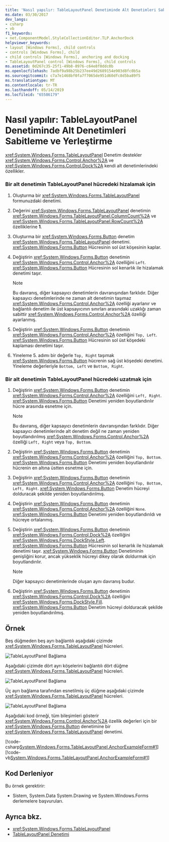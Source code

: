 ```yaml
---
title: 'Nasıl yapılır: TableLayoutPanel Denetiminde Alt Denetimleri Sabitleme ve Yerleştirme'
ms.date: 03/30/2017
dev_langs:
- csharp
- vb
f1_keywords:
- net.ComponentModel.StyleCollectionEditor.TLP.AnchorDock
helpviewer_keywords:
- layout [Windows Forms], child controls
- controls [Windows Forms], child
- child controls [Windows Forms], anchoring and docking
- TableLayoutPanel control [Windows Forms], child controls
ms.assetid: 0d267c35-25f1-49b8-8976-c64e8f0ddc0b
ms.openlocfilehash: 7adbf9a98b25b237ee49d2689154e903d8fc0b5a
ms.sourcegitcommit: c7a7e1468bf0fa7f7065de951d60dfc8d5ba89f5
ms.translationtype: MT
ms.contentlocale: tr-TR
ms.lasthandoff: 05/14/2019
ms.locfileid: "65586179"
---
```

# <a name="how-to-anchor-and-dock-child-controls-in-a-tablelayoutpanel-control"></a>Nasıl yapılır: TableLayoutPanel Denetiminde Alt Denetimleri Sabitleme ve Yerleştirme
<xref:System.Windows.Forms.TableLayoutPanel> Denetim destekler <xref:System.Windows.Forms.Control.Anchor%2A> ve <xref:System.Windows.Forms.Control.Dock%2A> kendi alt denetimlerindeki özellikler.  
  
### <a name="to-align-a-child-control-in-a-tablelayoutpanel-cell"></a>Bir alt denetimin TableLayoutPanel hücredeki hizalamak için  
  
1. Oluşturma bir <xref:System.Windows.Forms.TableLayoutPanel> formunuzdaki denetimi.  
  
2. Değerini <xref:System.Windows.Forms.TableLayoutPanel> denetimin <xref:System.Windows.Forms.TableLayoutPanel.ColumnCount%2A> ve <xref:System.Windows.Forms.TableLayoutPanel.RowCount%2A> özelliklerine **1**.  
  
3. Oluşturma bir <xref:System.Windows.Forms.Button> denetim <xref:System.Windows.Forms.TableLayoutPanel> denetimi. <xref:System.Windows.Forms.Button> Hücresinin sol üst köşesinin kaplar.  
  
4. Değiştirin <xref:System.Windows.Forms.Button> denetimin <xref:System.Windows.Forms.Control.Anchor%2A> özelliğini `Left`. <xref:System.Windows.Forms.Button> Hücresinin sol kenarlık ile hizalamak denetimi taşır.  
  
    > [!NOTE]
    >  Bu davranış, diğer kapsayıcı denetimlerin davranışından farklıdır. Diğer kapsayıcı denetimlerinde ne zaman alt denetimin taşımaz <xref:System.Windows.Forms.Control.Anchor%2A> özelliği ayarlanır ve bağlantılı denetim ile üst kapsayıcının sınırları arasındaki uzaklığı zaman sabittir <xref:System.Windows.Forms.Control.Anchor%2A> özelliği ayarlanmış.  
  
5. Değiştirin <xref:System.Windows.Forms.Button> denetimin <xref:System.Windows.Forms.Control.Anchor%2A> özelliğini `Top, Left`. <xref:System.Windows.Forms.Button> Hücresinin sol üst köşedeki kaplaması denetimi taşır.  
  
6. Yineleme 5. adımı bir değerle `Top, Right` taşımak <xref:System.Windows.Forms.Button> hücrenin sağ üst köşedeki denetimi. Yineleme değerleriyle `Bottom, Left` ve `Bottom, Right`.  
  
### <a name="to-stretch-a-child-control-in-a-tablelayoutpanel-cell"></a>Bir alt denetimin TableLayoutPanel hücredeki uzatmak için  
  
1. Değiştirin <xref:System.Windows.Forms.Button> denetimin <xref:System.Windows.Forms.Control.Anchor%2A> özelliğini `Left, Right`. <xref:System.Windows.Forms.Button> Denetimi yeniden boyutlandırılır hücre arasında esnetme için.  
  
    > [!NOTE]
    >  Bu davranış, diğer kapsayıcı denetimlerin davranışından farklıdır. Diğer kapsayıcı denetimlerinde alt denetim değil ne zaman yeniden boyutlandırılmış <xref:System.Windows.Forms.Control.Anchor%2A> özelliği `Left, Right` veya `Top, Bottom`.  
  
2. Değiştirin <xref:System.Windows.Forms.Button> denetimin <xref:System.Windows.Forms.Control.Anchor%2A> özelliğini `Top, Bottom`. <xref:System.Windows.Forms.Button> Denetimi yeniden boyutlandırılır hücrenin en altına üstten esnetme için.  
  
3. Değiştirin <xref:System.Windows.Forms.Button> denetimin <xref:System.Windows.Forms.Control.Anchor%2A> özelliğini `Top, Bottom, Left, Right`. <xref:System.Windows.Forms.Button> Denetim hücreyi dolduracak şekilde yeniden boyutlandırılmış.  
  
4. Değiştirin <xref:System.Windows.Forms.Button> denetimin <xref:System.Windows.Forms.Control.Anchor%2A> özelliğini `None`. <xref:System.Windows.Forms.Button> Denetimi yeniden boyutlandırıldı ve hücreye ortalanmış.  
  
5. Değiştirin <xref:System.Windows.Forms.Button> denetimin <xref:System.Windows.Forms.Control.Dock%2A> özelliğini <xref:System.Windows.Forms.DockStyle.Left>. <xref:System.Windows.Forms.Button> Hücresinin sol kenarlık ile hizalamak denetimi taşır. <xref:System.Windows.Forms.Button> Denetiminin genişliğini korur, ancak yükseklik hücreyi dikey olarak doldurmak için boyutlandırılır.  
  
    > [!NOTE]
    >  Diğer kapsayıcı denetimlerinde oluşan aynı davranış budur.  
  
6. Değiştirin <xref:System.Windows.Forms.Button> denetimin <xref:System.Windows.Forms.Control.Dock%2A> özelliğini <xref:System.Windows.Forms.DockStyle.Fill>. <xref:System.Windows.Forms.Button> Denetim hücreyi dolduracak şekilde yeniden boyutlandırılmış.  
  
## <a name="example"></a>Örnek  
 Beş düğmeden beş ayrı bağlantılı aşağıdaki çizimde <xref:System.Windows.Forms.TableLayoutPanel> hücreleri.  
  
 ![TableLayoutPanel Bağlama](./media/vs-tlpanchor.gif "VS_TLPanchor")  
  
 Aşağıdaki çizimde dört ayrı köşelerini bağlantılı dört düğme <xref:System.Windows.Forms.TableLayoutPanel> hücreleri.  
  
 ![TableLayoutPanel Bağlama](./media/vs-tlpanchor2.gif "VS_TLPanchor2")  
  
 Üç ayrı bağlama tarafından esnetilmiş üç düğme aşağıdaki çizimde <xref:System.Windows.Forms.TableLayoutPanel> hücreleri.  
  
 ![TableLayoutPanel Bağlama](./media/vs-tlpanchor3.gif "VS_TLPAnchor3")  
  
 Aşağıdaki kod örneği, tüm bileşimleri gösterir <xref:System.Windows.Forms.Control.Anchor%2A> özellik değerleri için bir <xref:System.Windows.Forms.Button> denetimine bir <xref:System.Windows.Forms.TableLayoutPanel> denetimi.  
  
 [!code-csharp[System.Windows.Forms.TableLayoutPanel.AnchorExampleForm#1](~/samples/snippets/csharp/VS_Snippets_Winforms/System.Windows.Forms.TableLayoutPanel.AnchorExampleForm/CS/TlpAnchorExampleForm.cs#1)]
 [!code-vb[System.Windows.Forms.TableLayoutPanel.AnchorExampleForm#1](~/samples/snippets/visualbasic/VS_Snippets_Winforms/System.Windows.Forms.TableLayoutPanel.AnchorExampleForm/VB/TlpAnchorExampleForm.vb#1)]  
  
## <a name="compiling-the-code"></a>Kod Derleniyor  
 Bu örnek gerektirir:  
  
- Sistem, System.Data System.Drawing ve System.Windows.Forms derlemelere başvuruları.  
  
## <a name="see-also"></a>Ayrıca bkz.

- <xref:System.Windows.Forms.TableLayoutPanel>
- [TableLayoutPanel Denetimi](tablelayoutpanel-control-windows-forms.md)
